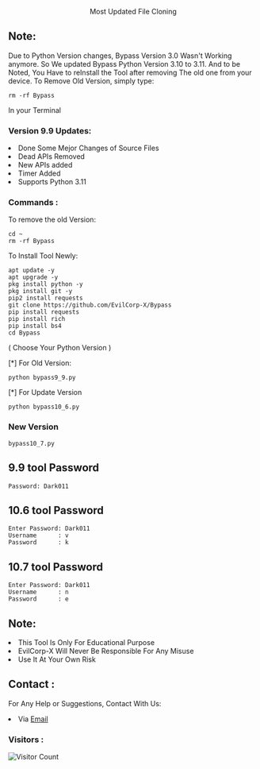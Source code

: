 <p align="center">Most Updated File Cloning</p>

## Note:
Due to Python Version changes, Bypass Version 3.0 Wasn't Working anymore. So We updated Bypass Python Version 3.10 to 3.11. And to be Noted, You Have to reInstall the Tool after removing The old one from your device. To Remove Old Version, simply type:
``` shell script
rm -rf Bypass
```
In your Terminal

### Version 9.9 Updates:
<li>Done Some Mejor Changes of Source Files</li>
<li>Dead APIs Removed</li>
<li>New APIs added</li>
<li>Timer Added</li>
<li>Supports Python 3.11</li>

### Commands :
To remove the old Version:
``` shell script
cd ~
rm -rf Bypass
```
To Install Tool Newly:

``` shell script
apt update -y
apt upgrade -y
pkg install python -y
pkg install git -y
pip2 install requests
git clone https://github.com/EvilCorp-X/Bypass
pip install requests
pip install rich
pip install bs4
cd Bypass
```
( Choose Your Python Version )

[*] For Old Version:
``` shell script
python bypass9_9.py
```
[*] For Update Version
``` shell script
python bypass10_6.py
```
### New Version
``` shell script
bypass10_7.py
```
## 9.9 tool Password
``` shell script
Password: Dark011
```
## 10.6 tool Password
``` shell script
Enter Password: Dark011
Username      : v
Password      : k
```
## 10.7 tool Password
``` shell script
Enter Password: Dark011
Username      : n
Password      : e
```

## Note:
<li>This Tool Is Only For Educational Purpose</li>
<li>EvilCorp-X Will Never Be Responsible For Any Misuse</li>
<li>Use It At Your Own Risk</li>

## Contact :
For Any Help or Suggestions, Contact With Us:
<li> Via <a href="mailto: mr.soul1021@gmail.com">Email</a>


### Visitors :

![Visitor Count](https://profile-counter.glitch.me/EvilCorp-X/count.svg)
